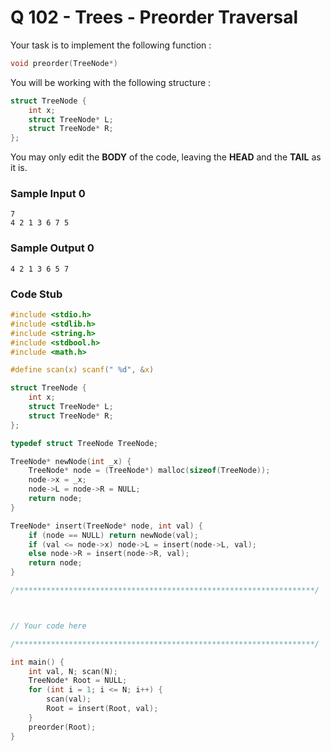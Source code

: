 # Q 102 - Trees - Preorder Traversal

Your task is to implement the following function :

```c
void preorder(TreeNode*)
```

You will be working with the following structure :

```c
struct TreeNode {
    int x;
    struct TreeNode* L;
    struct TreeNode* R;
};
```

You may only edit the **BODY** of the code, leaving the **HEAD**
and the **TAIL** as it is.

### Sample Input 0

```
7
4 2 1 3 6 7 5
```

### Sample Output 0

```
4 2 1 3 6 5 7
```

### Code Stub

```c
#include <stdio.h>
#include <stdlib.h>
#include <string.h>
#include <stdbool.h>
#include <math.h>

#define scan(x) scanf(" %d", &x)

struct TreeNode {
    int x;
    struct TreeNode* L;
    struct TreeNode* R;
};

typedef struct TreeNode TreeNode;

TreeNode* newNode(int _x) {
    TreeNode* node = (TreeNode*) malloc(sizeof(TreeNode));
    node->x = _x;
    node->L = node->R = NULL;
    return node;
}

TreeNode* insert(TreeNode* node, int val) {
    if (node == NULL) return newNode(val);
    if (val <= node->x) node->L = insert(node->L, val);
    else node->R = insert(node->R, val);
    return node;
}

/*******************************************************************/



// Your code here

/*******************************************************************/

int main() {
    int val, N; scan(N);
    TreeNode* Root = NULL;
    for (int i = 1; i <= N; i++) {
        scan(val);
        Root = insert(Root, val);
    }
    preorder(Root);
}
```
